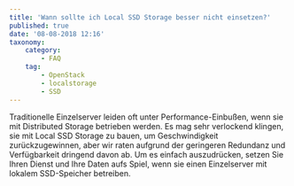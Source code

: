 ```yaml
---
title: 'Wann sollte ich Local SSD Storage besser nicht einsetzen?'
published: true
date: '08-08-2018 12:16'
taxonomy:
    category:
        - FAQ
    tag:
        - OpenStack
        - localstorage
        - SSD
---
```


Traditionelle Einzelserver leiden oft unter Performance-Einbußen, wenn sie mit Distributed Storage betrieben werden. Es mag sehr verlockend klingen, sie mit Local SSD Storage zu bauen, um Geschwindigkeit zurückzugewinnen, aber wir raten aufgrund der geringeren Redundanz und Verfügbarkeit dringend davon ab. Um es einfach auszudrücken, setzen Sie Ihren Dienst und Ihre Daten aufs Spiel, wenn sie einen Einzelserver mit lokalem SSD-Speicher betreiben.